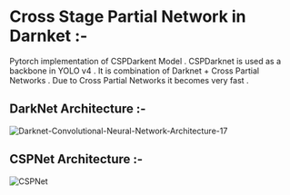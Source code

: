 # Cross Stage Partial Network in Darnket :- 

Pytorch implementation of CSPDarkent Model . 
CSPDarknet is used as a backbone in YOLO v4 . It is combination of Darknet + Cross Partial Networks . 
Due to Cross Partial Networks it becomes very fast .

## DarkNet Architecture :- 
![Darknet-Convolutional-Neural-Network-Architecture-17](https://user-images.githubusercontent.com/76057253/133389694-7b765f94-f98e-4983-9e82-c5374e5f2528.png)

## CSPNet Architecture :- 
![CSPNet](https://user-images.githubusercontent.com/76057253/133389725-7d856089-8d2a-4130-a827-7f38e5e3ddee.png)
